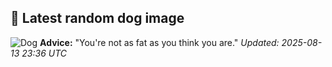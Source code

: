 ## 🐶 Latest random dog image
![Dog](https://images.dog.ceo/breeds/greyhound-italian/n02091032_4705.jpg)
**Advice:** "You're not as fat as you think you are."
*Updated: 2025-08-13 23:36 UTC*
